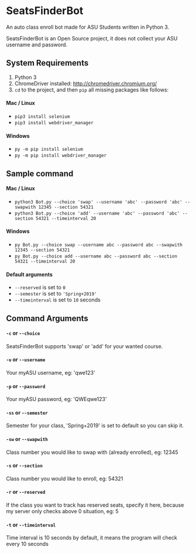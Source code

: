 # SeatsFinderBot
An auto class enroll bot made for ASU Students written in Python 3.

SeatsFinderBot is an Open Source project, it does not collect your ASU username and password.

## System Requirements
1. Python 3 
2. ChromeDriver installed: http://chromedriver.chromium.org/
3. ```cd``` to the project, and then ```pip``` all missing packages like follows:

#### Mac / Linux
* ```pip3 install selenium```
* ```pip3 install webdriver_manager```

#### Windows
* ```py -m pip install selenium```
* ```py -m pip install webdriver_manager```

## Sample command

#### Mac / Linux
* ```python3 Bot.py --choice 'swap' --username 'abc' --password 'abc' --swapwith 12345 --section 54321```
* ```python3 Bot.py --choice 'add' --username 'abc' --password 'abc' --section 54321 --timeinterval 20```

#### Windows
* ```py Bot.py --choice swap --username abc --password abc --swapwith 12345 --section 54321```
* ```py Bot.py --choice add --username abc --password abc --section 54321 --timeinterval 20```

#### Default arguments
* ```--reserved``` is set to ```0```
* ```--semester``` is set to ```'Spring+2019'```
* ```--timeinterval``` is set to ```10``` seconds

## Command Arguments

#### ```-c``` or ```--choice```
SeatsFinderBot supports 'swap' or 'add' for your wanted course.

#### ```-u``` or ```--username```
Your myASU username, eg: 'qwe123'

#### ```-p``` or ```--password```
Your myASU password, eg: 'QWEqwe123'

#### ```-ss``` or ```--semester```
Semester for your class, 'Spring+2019' is set to default so you can skip it.

#### ```-sw``` or ```--swapwith```
Class number you would like to swap with (already enrolled), eg: 12345

#### ```-s``` or ```--section```
Class number you would like to enroll, eg: 54321

#### ```-r``` or ```--reserved```
If the class you want to track has reserved seats, specify it here, because my server only checks above 0 situation, eg: 5

#### ```-t``` or ```--timeinterval```
Time interval is 10 seconds by default, it means the program will check every 10 seconds
